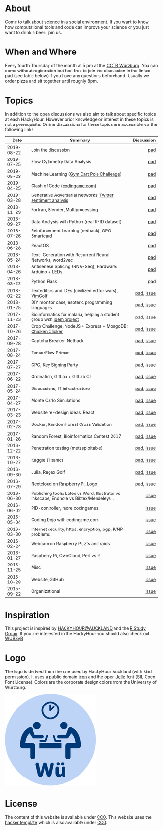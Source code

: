 # About
Come to talk about science in a social environment.
If you want to know how computational tools and code can improve your science or you just want to drink a beer: join us.

# When and Where
Every fourth Thursday of the month at 5 pm at the [CCTB Würzburg](https://www.google.de/maps/place/Center+for+Computational+and+Theoretical+Biology+%28CCTB%29,+University+of+W%C3%BCrzburg/@49.7851224,9.9708763,17z/data=!3m1!4b1!4m2!3m1!1s0x47a28fc802e5e8d9:0x6b62d2cbd2e6f094).
You can come without registration but feel free to join the discussion in the linked pad (see table below) if you have any questions beforehand.
Usually we order pizza and sit together until roughly 8pm.

# Topics
In addition to the open discussions we also aim to talk about specific topics at each HackyHour.
However prior knowledge or interest in these topics is not a prerequisite.
Online discussions for these topics are accessible via the following links.

| Date       | Summary      | Discussion |
| ---------- |--------------| ----------:|
| 2019-08-22 | Join the discussion | [pad](https://hackmd.io/0h_bxDuwRlyVyZ07WJnKOQ) |
| 2019-07-25 | Flow Cytometry Data Analysis | [pad](https://hackmd.io/BujOxGFrSGec2xA2Izp2oQ) |
| 2019-05-23 | Machine Learning ([Gym Cart Pole Challenge](https://gym.openai.com/envs/CartPole-v1/)) | [pad](https://hackmd.io/m279QLcORoesB20Dyl6Giw) |
| 2019-04-25 | Clash of Code ([codingame.com](https://www.codingame.com/)) | [pad](https://hackmd.io/UJRSGr6xS0SCEeYnFinYtg) |
| 2019-03-28 | Generative Adversarial Networks, [Twitter sentiment analysis](https://github.com/HackyHour/Wuerzburg/tree/gh-pages/experiments/sentiment_analysis) | [pad](https://hackmd.io/xtLQjFvETJCMBB--rCddRg) |
| 2018-11-29 | Fortran, Blender, Multiprocessing | [pad](https://hackmd.io/CCvNd8JWS-CG5aQ1QwNyjQ) |
| 2018-09-27 | Data Analysis with Python (real RFID dataset) | [pad](https://hackmd.io/did0TvZBR9marwU6gz-e3w) |
| 2018-07-26 | Reinforcement Learning (nethack), GPG Smartcard | [pad](https://hackmd.io/Q1bZDBcfS5uPTf5b0hZrmg) |
| 2018-06-28 | ReactOS | [pad](https://hackmd.io/cfD5NJJvR8q2f76eBYzKMw) |
| 2018-05-24 | Text-Generation with Recurrent Neural Networks, word2vec | [pad](https://hackmd.io/-I6i6CsKRxqv1gyrLRcHVg) |
| 2018-04-26 | Antisenese Splicing (RNA-Seq), Hardware: Arduino + LEDs | [pad](https://hackmd.io/zPwRW4wqQquRjQTRC4T6Ew#) |
| 2018-03-22 | Python Flask | [pad](https://hackmd.io/MYIwnADApgbArBAtAZgCyoIyNQdmAE0QA44AzYRDAJiqmQiKtQEMiig=#) |
| 2018-02-22 | Texteditors and IDEs (civilized editor wars), [VimGolf](http://vimgolf.com/) | [pad](https://hackmd.io/GwDgRgLAnApmDsBaAZgRgMwENEU6iiIAJlFIuiGvDEQKxTDoxA==#), [issue](https://github.com/HackyHour/Wuerzburg/issues/43) |
| 2018-01-25 | DIY monitor case, esoteric programming languages | [pad](https://hackmd.io/GwBgzArAZgRgnDAtAYwBwEYqICwCYOICGuIAJoruiMcHLqahCEA=#), [issue](https://github.com/HackyHour/Wuerzburg/issues/42) |
| 2017-11-23 | Bioinformatics for malaria, helping a student group with [igem project](http://igem.org/Main_Page) | [pad](https://hackmd.io/KYDmFZgE2YFpgEYDsBOOAWARq5cQBmAhgXAAwBsBATEWeFmSKsEA#), [issue](https://github.com/HackyHour/Wuerzburg/issues/39) |
| 2017-10-26 | Crop Challenge, NodeJS + Express + MongoDB: [Chicken Clicker](https://github.com/sonjahohlfeld/chickenClickerTriggerPicker) | [pad](https://hackmd.io/GwdgJgTARgxsAcBaAZgUwIwkQFgAwRkQE5gYlQx4BmdeKK1eZIA=#), [issue](https://github.com/HackyHour/Wuerzburg/issues/38) |
| 2017-09-28 | Captcha Breaker, Nethack | [pad](https://hackmd.io/KYQwJgZgLAbCCcBaYYCMB2RUDMEAci8ADHiIgMYBM6ArLOjFGEWEA===#), [issue](https://github.com/HackyHour/Wuerzburg/issues/37) |
| 2017-08-24 | TensorFlow Primer | [pad](https://hackyhour.piratenpad.de/Wuerzburg20), [issue](https://github.com/HackyHour/Wuerzburg/issues/36) |
| 2017-07-27 | GPG, Key Signing Party | [pad](https://hackyhour.piratenpad.de/Wuerzburg19), [issue](https://github.com/HackyHour/Wuerzburg/issues/34) |
| 2017-06-22 | Ordination, GitLab + GitLab CI | [pad](https://hackyhour.piratenpad.de/Wuerzburg18), [issue](https://github.com/HackyHour/Wuerzburg/issues/33) |
| 2017-05-24 | Discussions, IT infrastructure | [pad](https://hackyhour.piratenpad.de/Wuerzburg17), [issue](https://github.com/HackyHour/Wuerzburg/issues/32) |
| 2017-04-27 | Monte Carlo Simulations | [pad](https://hackyhour.piratenpad.de/Wuerzburg16), [issue](https://github.com/HackyHour/Wuerzburg/issues/31) |
| 2017-03-23 | Website re-design ideas, React | [pad](https://hackyhour.piratenpad.de/Wuerzburg15), [issue](https://github.com/HackyHour/Wuerzburg/issues/29) |
| 2017-02-23 | Docker, Random Forest Cross Validation | [pad](https://hackyhour.piratenpad.de/Wuerzburg14), [issue](https://github.com/HackyHour/Wuerzburg/issues/28) |
| 2017-01-26 | Random Forest, Bioinformatics Contest 2017 | [pad](https://hackyhour.piratenpad.de/Wuerzburg13), [issue](https://github.com/HackyHour/Wuerzburg/issues/27) |
| 2016-12-22 | Penetration testing (metasploitable) | [pad](https://hackyhour.piratenpad.de/Wuerzburg12), [issue](https://github.com/HackyHour/Wuerzburg/issues/26) |
| 2016-10-27 | Kaggle (Titanic) | [pad](https://hackyhour.piratenpad.de/Wuerzburg11), [issue](https://github.com/HackyHour/Wuerzburg/issues/24) |
| 2016-09-30 | Julia, Regex Golf | [pad](https://hackyhour.piratenpad.de/Wuerzburg10), [issue](https://github.com/HackyHour/Wuerzburg/issues/23) |
| 2016-07-29 | Nextcloud on Raspberry Pi, Logo | [pad](https://hackyhour.piratenpad.de/Wuerzburg09), [issue](https://github.com/HackyHour/Wuerzburg/issues/22) |
| 2016-06-30 | Publishing tools: Latex vs Word, Illustrator vs Inkscape, Endnote vs Bibtex/Mendeley/... | [issue](https://github.com/HackyHour/Wuerzburg/issues/20) |
| 2016-06-02 | PID-controller, more codingames | [issue](https://github.com/HackyHour/Wuerzburg/issues/18) |
| 2016-05-04 | Coding Dojo with codingame.com | [issue](https://github.com/HackyHour/Wuerzburg/issues/16) |
| 2016-03-30 | Internet security, https, encryption, pgp, P/NP problems | [issue](https://github.com/HackyHour/Wuerzburg/issues/15) |
| 2016-02-24 | Webcam on Raspberry Pi, zfs and raids | [issue](https://github.com/HackyHour/Wuerzburg/issues/14) |
| 2016-01-27 | Raspberry Pi, OwnCloud, Perl vs R | [issue](https://github.com/HackyHour/Wuerzburg/issues/12) |
| 2015-11-25 | Misc | [issue](https://github.com/HackyHour/Wuerzburg/issues/11) |
| 2015-10-28 | Website, GitHub | [issue](https://github.com/HackyHour/Wuerzburg/issues/10) |
| 2015-09-22 | Organizational | [issue](https://github.com/HackyHour/Wuerzburg/issues/9) |

# Inspiration
This project is inspired by [HACKYHOUR@AUCKLAND](https://uoa-eresearch.github.io/HackyHour/) and the [R Study Group](http://minisciencegirl.github.io/studyGroup/).
If you are interested in the HackyHour you should also check out [WUBSyB](http://wubsyb.github.io/)

# Logo
The logo is derived from the one used by HackyHour Auckland (with kind permission).
It uses a public domain <a href="https://thenounproject.com/search/?q=hackathon&i=6324">icon</a> 
and the open <a href="https://fontlibrary.org/en/font/jellee-typeface">Jelle</a> font (SIL Open Font License).
Colors are the corporate design colors from the University of Würzburg.

![alt text](logo/hackyhour_wue.svg "Logo HackyHour")

# License
The content of this website is available under [CC0](LICENSE).
This website uses the [hacker template](https://github.com/pages-themes/hacker/) which is also available under [CC0](https://creativecommons.org/publicdomain/zero/1.0/legalcode).
